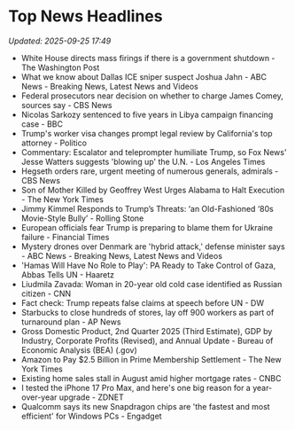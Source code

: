# Top News Headlines

_Updated: 2025-09-25 17:49_

- White House directs mass firings if there is a government shutdown - The Washington Post
- What we know about Dallas ICE sniper suspect Joshua Jahn - ABC News - Breaking News, Latest News and Videos
- Federal prosecutors near decision on whether to charge James Comey, sources say - CBS News
- Nicolas Sarkozy sentenced to five years in Libya campaign financing case - BBC
- Trump's worker visa changes prompt legal review by California's top attorney - Politico
- Commentary: Escalator and teleprompter humiliate Trump, so Fox News' Jesse Watters suggests 'blowing up' the U.N. - Los Angeles Times
- Hegseth orders rare, urgent meeting of numerous generals, admirals - CBS News
- Son of Mother Killed by Geoffrey West Urges Alabama to Halt Execution - The New York Times
- Jimmy Kimmel Responds to Trump’s Threats: ‘an Old-Fashioned ‘80s Movie-Style Bully’ - Rolling Stone
- European officials fear Trump is preparing to blame them for Ukraine failure - Financial Times
- Mystery drones over Denmark are 'hybrid attack,' defense minister says - ABC News - Breaking News, Latest News and Videos
- 'Hamas Will Have No Role to Play': PA Ready to Take Control of Gaza, Abbas Tells UN - Haaretz
- Liudmila Zavada: Woman in 20-year old cold case identified as Russian citizen - CNN
- Fact check: Trump repeats false claims at speech before UN - DW
- Starbucks to close hundreds of stores, lay off 900 workers as part of turnaround plan - AP News
- Gross Domestic Product, 2nd Quarter 2025 (Third Estimate), GDP by Industry, Corporate Profits (Revised), and Annual Update - Bureau of Economic Analysis (BEA) (.gov)
- Amazon to Pay $2.5 Billion in Prime Membership Settlement - The New York Times
- Existing home sales stall in August amid higher mortgage rates - CNBC
- I tested the iPhone 17 Pro Max, and here's one big reason for a year-over-year upgrade - ZDNET
- Qualcomm says its new Snapdragon chips are 'the fastest and most efficient' for Windows PCs - Engadget
